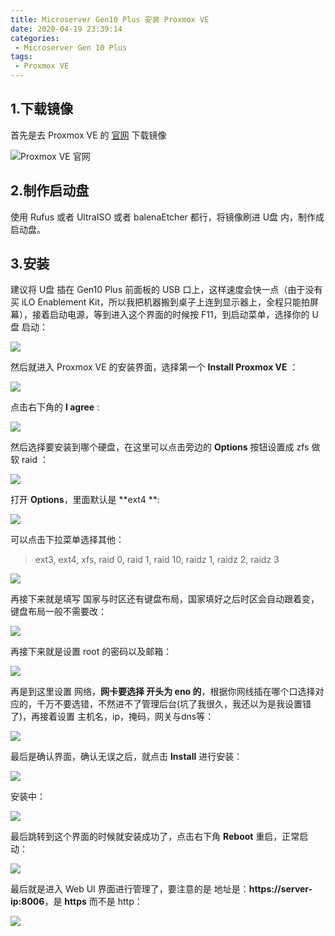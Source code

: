```yaml
---
title: Microserver Gen10 Plus 安装 Proxmox VE
date: 2020-04-19 23:39:14
categories: 
 - Microserver Gen 10 Plus
tags: 
 - Proxmox VE
---
```


## 1.下载镜像

首先是去 Proxmox VE 的 [官网](https://www.proxmox.com/en/downloads/category/iso-images-pve) 下载镜像

![Proxmox VE 官网](/images/articles/microserver-gen10-plus-proxmox-ve/official-website.webp)

<!-- more -->

## 2.制作启动盘

使用 Rufus 或者 UltraISO 或者 balenaEtcher 都行，将镜像刷进 U盘 内，制作成启动盘。

## 3.安装

建议将 U盘 插在 Gen10 Plus 前面板的 USB 口上，这样速度会快一点（由于没有买 iLO Enablement Kit，所以我把机器搬到桌子上连到显示器上，全程只能拍屏幕），接着启动电源，等到进入这个界面的时候按 F11，到启动菜单，选择你的 U盘 启动：

![](/images/articles/microserver-gen10-plus-proxmox-ve/20200420_211154.webp)

然后就进入 Proxmox VE 的安装界面，选择第一个 **Install Proxmox VE** ：

![](/images/articles/microserver-gen10-plus-proxmox-ve/20200420_214324.webp)

点击右下角的 **I agree** :

![](/images/articles/microserver-gen10-plus-proxmox-ve/20200420_211307.webp)

然后选择要安装到哪个硬盘，在这里可以点击旁边的 **Options** 按钮设置成 zfs 做软 raid ：

![](/images/articles/microserver-gen10-plus-proxmox-ve/20200420_211320.webp)

打开 **Options**，里面默认是 **ext4 **:

![](/images/articles/microserver-gen10-plus-proxmox-ve/20200420_211340.webp)

可以点击下拉菜单选择其他：

> ext3, ext4, xfs, raid 0, raid 1, raid 10, raidz 1, raidz 2, raidz 3

![](/images/articles/microserver-gen10-plus-proxmox-ve/20200420_211359.webp)

再接下来就是填写 国家与时区还有键盘布局，国家填好之后时区会自动跟着变，键盘布局一般不需要改：

![](/images/articles/microserver-gen10-plus-proxmox-ve/20200420_211433.webp)

再接下来就是设置 root 的密码以及邮箱：

![](/images/articles/microserver-gen10-plus-proxmox-ve/20200420_211450.webp)

再是到这里设置 网络，<strong>网卡要选择 开头为 eno 的</strong>，根据你网线插在哪个口选择对应的，千万不要选错，不然进不了管理后台(坑了我很久，我还以为是我设置错了)，再接着设置 主机名，ip，掩码，网关与dns等：

![](/images/articles/microserver-gen10-plus-proxmox-ve/20200420_214444.webp)

最后是确认界面，确认无误之后，就点击 **Install** 进行安装：

![](/images/articles/microserver-gen10-plus-proxmox-ve/20200420_214541.webp)

安装中：

![](/images/articles/microserver-gen10-plus-proxmox-ve/20200420_211709.webp)

最后跳转到这个界面的时候就安装成功了，点击右下角 **Reboot** 重启，正常启动：

![](/images/articles/microserver-gen10-plus-proxmox-ve/20200420_211915.webp)

最后就是进入 Web UI 界面进行管理了，要注意的是 地址是：**https://server-ip:8006**，是 **https** 而不是 http：

![](/images/articles/microserver-gen10-plus-proxmox-ve/20200422_223141.webp)